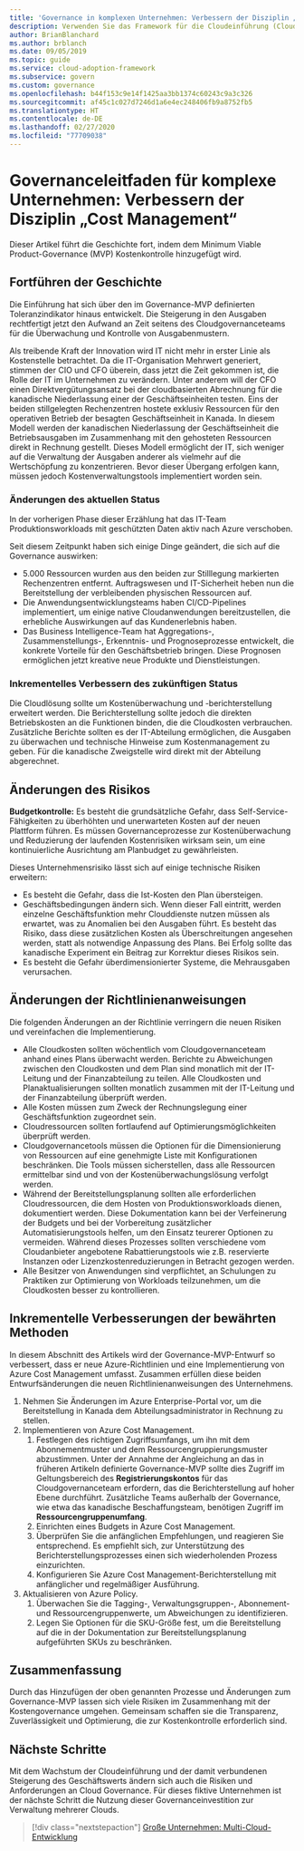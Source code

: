 ```yaml
---
title: 'Governance in komplexen Unternehmen: Verbessern der Disziplin „Kostenverwaltung“'
description: Verwenden Sie das Framework für die Cloudeinführung (Cloud Adoption Framework) für Azure, um zu erfahren, wie Sie einem Minimum Viable Product (MVP) für die Governance Kostenkontrollfunktionen hinzufügen.
author: BrianBlanchard
ms.author: brblanch
ms.date: 09/05/2019
ms.topic: guide
ms.service: cloud-adoption-framework
ms.subservice: govern
ms.custom: governance
ms.openlocfilehash: b44f153c9e14f1425aa3bb1374c60243c9a3c326
ms.sourcegitcommit: af45c1c027d7246d1a6e4ec248406fb9a8752fb5
ms.translationtype: HT
ms.contentlocale: de-DE
ms.lasthandoff: 02/27/2020
ms.locfileid: "77709038"
---
```

# <a name="governance-guide-for-complex-enterprises-improve-the-cost-management-discipline"></a>Governanceleitfaden für komplexe Unternehmen: Verbessern der Disziplin „Cost Management“

Dieser Artikel führt die Geschichte fort, indem dem Minimum Viable Product-Governance (MVP) Kostenkontrolle hinzugefügt wird.

## <a name="advancing-the-narrative"></a>Fortführen der Geschichte

Die Einführung hat sich über den im Governance-MVP definierten Toleranzindikator hinaus entwickelt. Die Steigerung in den Ausgaben rechtfertigt jetzt den Aufwand an Zeit seitens des Cloudgovernanceteams für die Überwachung und Kontrolle von Ausgabenmustern.

Als treibende Kraft der Innovation wird IT nicht mehr in erster Linie als Kostenstelle betrachtet. Da die IT-Organisation Mehrwert generiert, stimmen der CIO und CFO überein, dass jetzt die Zeit gekommen ist, die Rolle der IT im Unternehmen zu verändern. Unter anderem will der CFO einen Direktvergütungsansatz bei der cloudbasierten Abrechnung für die kanadische Niederlassung einer der Geschäftseinheiten testen. Eins der beiden stillgelegten Rechenzentren hostete exklusiv Ressourcen für den operativen Betrieb der besagten Geschäftseinheit in Kanada. In diesem Modell werden der kanadischen Niederlassung der Geschäftseinheit die Betriebsausgaben im Zusammenhang mit den gehosteten Ressourcen direkt in Rechnung gestellt. Dieses Modell ermöglicht der IT, sich weniger auf die Verwaltung der Ausgaben anderer als vielmehr auf die Wertschöpfung zu konzentrieren. Bevor dieser Übergang erfolgen kann, müssen jedoch Kostenverwaltungstools implementiert worden sein.

### <a name="changes-in-the-current-state"></a>Änderungen des aktuellen Status

In der vorherigen Phase dieser Erzählung hat das IT-Team Produktionsworkloads mit geschützten Daten aktiv nach Azure verschoben.

Seit diesem Zeitpunkt haben sich einige Dinge geändert, die sich auf die Governance auswirken:

- 5\.000 Ressourcen wurden aus den beiden zur Stilllegung markierten Rechenzentren entfernt. Auftragswesen und IT-Sicherheit heben nun die Bereitstellung der verbleibenden physischen Ressourcen auf.
- Die Anwendungsentwicklungsteams haben CI/CD-Pipelines implementiert, um einige native Cloudanwendungen bereitzustellen, die erhebliche Auswirkungen auf das Kundenerlebnis haben.
- Das Business Intelligence-Team hat Aggregations-, Zusammenstellungs-, Erkenntnis- und Prognoseprozesse entwickelt, die konkrete Vorteile für den Geschäftsbetrieb bringen. Diese Prognosen ermöglichen jetzt kreative neue Produkte und Dienstleistungen.

### <a name="incrementally-improve-the-future-state"></a>Inkrementelles Verbessern des zukünftigen Status

Die Cloudlösung sollte um Kostenüberwachung und -berichterstellung erweitert werden. Die Berichterstellung sollte jedoch die direkten Betriebskosten an die Funktionen binden, die die Cloudkosten verbrauchen. Zusätzliche Berichte sollten es der IT-Abteilung ermöglichen, die Ausgaben zu überwachen und technische Hinweise zum Kostenmanagement zu geben. Für die kanadische Zweigstelle wird direkt mit der Abteilung abgerechnet.

## <a name="changes-in-risk"></a>Änderungen des Risikos

**Budgetkontrolle:** Es besteht die grundsätzliche Gefahr, dass Self-Service-Fähigkeiten zu überhöhten und unerwarteten Kosten auf der neuen Plattform führen. Es müssen Governanceprozesse zur Kostenüberwachung und Reduzierung der laufenden Kostenrisiken wirksam sein, um eine kontinuierliche Ausrichtung am Planbudget zu gewährleisten.

Dieses Unternehmensrisiko lässt sich auf einige technische Risiken erweitern:

- Es besteht die Gefahr, dass die Ist-Kosten den Plan übersteigen.
- Geschäftsbedingungen ändern sich. Wenn dieser Fall eintritt, werden einzelne Geschäftsfunktion mehr Clouddienste nutzen müssen als erwartet, was zu Anomalien bei den Ausgaben führt. Es besteht das Risiko, dass diese zusätzlichen Kosten als Überschreitungen angesehen werden, statt als notwendige Anpassung des Plans. Bei Erfolg sollte das kanadische Experiment ein Beitrag zur Korrektur dieses Risikos sein.
- Es besteht die Gefahr überdimensionierter Systeme, die Mehrausgaben verursachen.

## <a name="changes-to-the-policy-statements"></a>Änderungen der Richtlinienanweisungen

Die folgenden Änderungen an der Richtlinie verringern die neuen Risiken und vereinfachen die Implementierung.

- Alle Cloudkosten sollten wöchentlich vom Cloudgovernanceteam anhand eines Plans überwacht werden. Berichte zu Abweichungen zwischen den Cloudkosten und dem Plan sind monatlich mit der IT-Leitung und der Finanzabteilung zu teilen. Alle Cloudkosten und Planaktualisierungen sollten monatlich zusammen mit der IT-Leitung und der Finanzabteilung überprüft werden.
- Alle Kosten müssen zum Zweck der Rechnungslegung einer Geschäftsfunktion zugeordnet sein.
- Cloudressourcen sollten fortlaufend auf Optimierungsmöglichkeiten überprüft werden.
- Cloudgovernancetools müssen die Optionen für die Dimensionierung von Ressourcen auf eine genehmigte Liste mit Konfigurationen beschränken. Die Tools müssen sicherstellen, dass alle Ressourcen ermittelbar sind und von der Kostenüberwachungslösung verfolgt werden.
- Während der Bereitstellungsplanung sollten alle erforderlichen Cloudressourcen, die dem Hosten von Produktionsworkloads dienen, dokumentiert werden. Diese Dokumentation kann bei der Verfeinerung der Budgets und bei der Vorbereitung zusätzlicher Automatisierungstools helfen, um den Einsatz teurerer Optionen zu vermeiden. Während dieses Prozesses sollten verschiedene vom Cloudanbieter angebotene Rabattierungstools wie z.B. reservierte Instanzen oder Lizenzkostenreduzierungen in Betracht gezogen werden.
- Alle Besitzer von Anwendungen sind verpflichtet, an Schulungen zu Praktiken zur Optimierung von Workloads teilzunehmen, um die Cloudkosten besser zu kontrollieren.

## <a name="incremental-improvement-of-the-best-practices"></a>Inkrementelle Verbesserungen der bewährten Methoden

In diesem Abschnitt des Artikels wird der Governance-MVP-Entwurf so verbessert, dass er neue Azure-Richtlinien und eine Implementierung von Azure Cost Management umfasst. Zusammen erfüllen diese beiden Entwurfsänderungen die neuen Richtlinienanweisungen des Unternehmens.

1. Nehmen Sie Änderungen im Azure Enterprise-Portal vor, um die Bereitstellung in Kanada dem Abteilungsadministrator in Rechnung zu stellen.
2. Implementieren von Azure Cost Management.
    1. Festlegen des richtigen Zugriffsumfangs, um ihn mit dem Abonnementmuster und dem Ressourcengruppierungsmuster abzustimmen. Unter der Annahme der Angleichung an das in früheren Artikeln definierte Governance-MVP sollte dies Zugriff im Geltungsbereich des **Registrierungskontos** für das Cloudgovernanceteam erfordern, das die Berichterstellung auf hoher Ebene durchführt. Zusätzliche Teams außerhalb der Governance, wie etwa das kanadische Beschaffungsteam, benötigen Zugriff im **Ressourcengruppenumfang**.
    2. Einrichten eines Budgets in Azure Cost Management.
    3. Überprüfen Sie die anfänglichen Empfehlungen, und reagieren Sie entsprechend. Es empfiehlt sich, zur Unterstützung des Berichterstellungsprozesses einen sich wiederholenden Prozess einzurichten.
    4. Konfigurieren Sie Azure Cost Management-Berichterstellung mit anfänglicher und regelmäßiger Ausführung.
3. Aktualisieren von Azure Policy.
    1. Überwachen Sie die Tagging-, Verwaltungsgruppen-, Abonnement- und Ressourcengruppenwerte, um Abweichungen zu identifizieren.
    2. Legen Sie Optionen für die SKU-Größe fest, um die Bereitstellung auf die in der Dokumentation zur Bereitstellungsplanung aufgeführten SKUs zu beschränken.

## <a name="conclusion"></a>Zusammenfassung

Durch das Hinzufügen der oben genannten Prozesse und Änderungen zum Governance-MVP lassen sich viele Risiken im Zusammenhang mit der Kostengovernance umgehen. Gemeinsam schaffen sie die Transparenz, Zuverlässigkeit und Optimierung, die zur Kostenkontrolle erforderlich sind.

## <a name="next-steps"></a>Nächste Schritte

Mit dem Wachstum der Cloudeinführung und der damit verbundenen Steigerung des Geschäftswerts ändern sich auch die Risiken und Anforderungen an Cloud Governance. Für dieses fiktive Unternehmen ist der nächste Schritt die Nutzung dieser Governanceinvestition zur Verwaltung mehrerer Clouds.

> [!div class="nextstepaction"]
> [Große Unternehmen: Multi-Cloud-Entwicklung](./multicloud-improvement.md)
